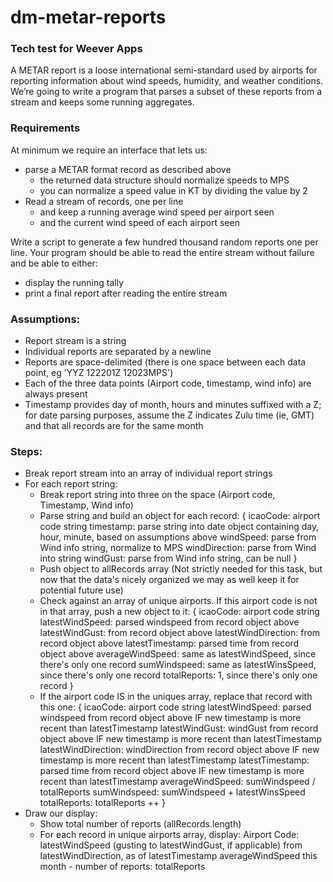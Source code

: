 # dm-metar-reports
### Tech test for Weever Apps
A METAR report is a loose international semi-standard used by airports for reporting information about wind speeds, humidity, and weather conditions. We’re going to write a program that parses a subset of these reports from a stream and keeps some running aggregates.

### Requirements
At minimum we require an interface that lets us:

- parse a METAR format record as described above
  - the returned data structure should normalize speeds to MPS
  - you can normalize a speed value in KT by dividing the value by 2
- Read a stream of records, one per line
  - and keep a running average wind speed per airport seen
  - and the current wind speed of each airport seen

Write a script to generate a few hundred thousand random reports one per line. Your program should be able to read the entire stream without failure and be able to either:

- display the running tally
- print a final report after reading the entire stream


### Assumptions:
- Report stream is a string
- Individual reports are separated by a newline
- Reports are space-delimited (there is one space between each data point, eg 'YYZ 122201Z 12023MPS')
- Each of the three data points (Airport code, timestamp, wind info) are always present
- Timestamp provides day of month, hours and minutes suffixed with a Z; for date parsing purposes, assume the Z indicates Zulu time (ie, GMT) and that all records are for the same month

### Steps:
- Break report stream into an array of individual report strings
- For each report string:
  - Break report string into three on the space (Airport code, Timestamp, Wind info)
  - Parse string and build an object for each record:
    { 
      icaoCode: airport code string
      timestamp: parse string into date object containing day, hour, minute, based on assumptions above
      windSpeed: parse from Wind info string, normalize to MPS
      windDirection: parse from Wind into string
      windGust: parse from Wind info string, can be null
    }
  - Push object to allRecords array (Not strictly needed for this task, but now that the data's nicely organized we may as well keep it for potential future use)
  - Check against an array of unique airports. If this airport code is not in that array, push a new object to it:
    {
      icaoCode: airport code string
      latestWindSpeed: parsed windspeed from record object above
      latestWindGust: from record object above
      latestWindDirection: from record object above
      latestTimestamp: parsed time from record object above
      averageWindSpeed: same as latestWindSpeed, since there's only one record
      sumWindspeed: same as latestWinsSpeed, since there's only one record
      totalReports: 1, since there's only one record
    }
  - If the airport code IS in the uniques array, replace that record with this one:
    {
      icaoCode: airport code string
      latestWindSpeed: parsed windspeed from record object above IF new timestamp is more recent than latestTimestamp
      latestWindGust: windGust from record object above IF new timestamp is more recent than latestTimestamp
      latestWindDirection: windDirection from record object above IF new timestamp is more recent than latestTimestamp
      latestTimestamp: parsed time from record object above IF new timestamp is more recent than latestTimestamp
      averageWindSpeed: sumWindspeed  / totalReports
      sumWindspeed: sumWindspeed + latestWinsSpeed
      totalReports: totalReports ++
    }
- Draw our display: 
  - Show total number of reports (allRecords.length)
  - For each record in unique airports array, display:
    Airport Code: latestWindSpeed (gusting to latestWindGust, if applicable) from latestWindDirection, as of latestTimestamp
    averageWindSpeed this month - number of reports: totalReports